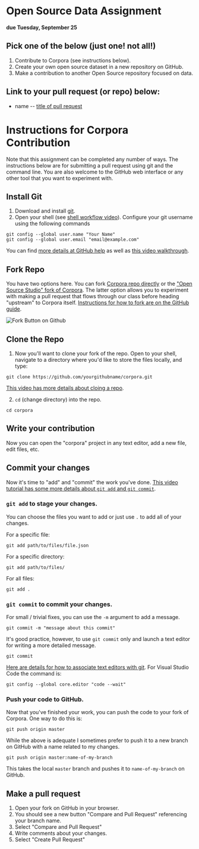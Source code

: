 # Open Source Data Assignment

**due Tuesday, September 25**

## Pick one of the below (just one! not all!)

1. Contribute to Corpora (see instructions below).
2. Create your own open source dataset in a new repository on GitHub.
3. Make a contribution to another Open Source repository focused on data.

## Link to your pull request (or repo) below:

* name -- [title of pull request](url)

# Instructions for Corpora Contribution

Note that this assignment can be completed any number of ways. The instructions below are for submitting a pull request using git and the command line. You are also welcome to the GitHub web interface or any other tool that you want to experiment with.

## Install Git

1. Download and install [git](https://git-scm.com/).
2. Open your shell (see [shell workflow video](https://youtu.be/FnkkzgYuXUM?list=PLRqwX-V7Uu6Zu_uqEA6NqhLzKLACwU74X)). Configure your git username using the following commands

```
git config --global user.name "Your Name" 
git config --global user.email "email@example.com"
```

You can find [more details at GitHub help](https://help.github.com/articles/setting-your-username-in-git/) as well as [this video walkthrough](https://youtu.be/_sLgRBrZh6o?list=PLRqwX-V7Uu6Zu_uqEA6NqhLzKLACwU74X).

## Fork Repo

You have two options here. You can fork [Corpora repo directly](https://github.com/dariusk/corpora) or the ["Open Source Studio" fork of Corpora](https://github.com/Open-Source-Studio-at-ITP/corpora). The latter option allows you to experiment with making a pull request that flows through our class before heading "upstream" to Corpora itself. [Instructions for how to fork are on the GitHub guide](https://guides.github.com/activities/forking/).

![Fork Button on Github](https://github-images.s3.amazonaws.com/help/bootcamp/Bootcamp-Fork.png)

## Clone the Repo

1. Now you'll want to clone your fork of the repo. Open to your shell, navigate to a directory where you'd like to store the files locally, and type:

```
git clone https://github.com/yourgithubname/corpora.git
```

[This video has more details about cloing a repo](https://youtu.be/yXT1ElMEkW8?list=PLRqwX-V7Uu6ZF9C0YMKuns9sLDzK6zoiV).

2. `cd` (change directory) into the repo.

```
cd corpora
```


## Write your contribution

Now you can open the "corpora" project in any text editor, add a new file, edit files, etc.

## Commit your changes

Now it's time to "add" and "commit" the work you've done. [This video tutorial has some more details about `git add` and `git commit`](https://youtu.be/9p2d-CuVlgc?list=PLRqwX-V7Uu6ZF9C0YMKuns9sLDzK6zoiV).

###  `git add` to stage your changes. 

You can choose the files you want to add or just use `.` to add all of your changes.

For a specific file:
```
git add path/to/files/file.json
```

For a specific directory:
```
git add path/to/files/ 
```

For all files:
```
git add . 
```

###  `git commit` to commit your changes.

For small / trivial fixes, you can use the `-m` argument to add a message.

```
git commit -m "message about this commit"
```

It's good practice, however, to use `git commit` only and launch a text editor for writing a more detailed message.

```
git commit
```

[Here are details for how to associate text editors with git](https://help.github.com/articles/associating-text-editors-with-git/). For Visual Studio Code the command is:

```
git config --global core.editor "code --wait"
```

### Push your code to GitHub.

Now that you've finished your work, you can push the code to your fork of Corpora. One way to do this is:

```
git push origin master
```

While the above is adequate I sometimes prefer to push it to a new branch on GitHub with a name related to my changes.

```
git push origin master:name-of-my-branch
```

This takes the local `master` branch and pushes it to `name-of-my-branch` on GitHub.

## Make a pull request

1. Open your fork on GitHub in your browser.
2. You should see a new button "Compare and Pull Request" referencing your branch name.
3. Select "Compare and Pull Request"
4. Write comments about your changes.
5. Select "Create Pull Request"
